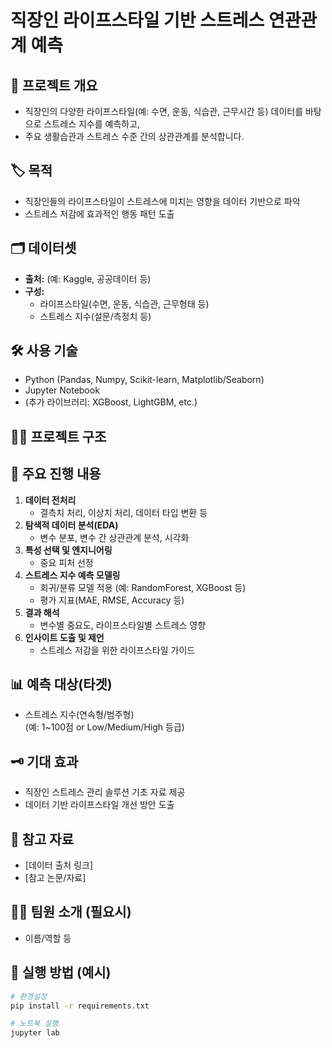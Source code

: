 # 직장인 라이프스타일 기반 스트레스 연관관계 예측

## 📌 프로젝트 개요
- 직장인의 다양한 라이프스타일(예: 수면, 운동, 식습관, 근무시간 등) 데이터를 바탕으로 스트레스 지수를 예측하고,
- 주요 생활습관과 스트레스 수준 간의 상관관계를 분석합니다.

## 🏷️ 목적
- 직장인들의 라이프스타일이 스트레스에 미치는 영향을 데이터 기반으로 파악
- 스트레스 저감에 효과적인 행동 패턴 도출

## 🗂️ 데이터셋
- **출처:** (예: Kaggle, 공공데이터 등)
- **구성:**  
    - 라이프스타일(수면, 운동, 식습관, 근무형태 등)
    - 스트레스 지수(설문/측정치 등)

## 🛠️ 사용 기술
- Python (Pandas, Numpy, Scikit-learn, Matplotlib/Seaborn)
- Jupyter Notebook
- (추가 라이브러리: XGBoost, LightGBM, etc.)

## 🏃‍♂️ 프로젝트 구조


## 📝 주요 진행 내용

1. **데이터 전처리**
   - 결측치 처리, 이상치 처리, 데이터 타입 변환 등
2. **탐색적 데이터 분석(EDA)**
   - 변수 분포, 변수 간 상관관계 분석, 시각화
3. **특성 선택 및 엔지니어링**
   - 중요 피처 선정
4. **스트레스 지수 예측 모델링**
   - 회귀/분류 모델 적용 (예: RandomForest, XGBoost 등)
   - 평가 지표(MAE, RMSE, Accuracy 등)
5. **결과 해석**
   - 변수별 중요도, 라이프스타일별 스트레스 영향
6. **인사이트 도출 및 제언**
   - 스트레스 저감을 위한 라이프스타일 가이드

## 📊 예측 대상(타겟)
- 스트레스 지수(연속형/범주형)  
  (예: 1~100점 or Low/Medium/High 등급)

## 🗝️ 기대 효과
- 직장인 스트레스 관리 솔루션 기초 자료 제공
- 데이터 기반 라이프스타일 개선 방안 도출

## 🔗 참고 자료
- [데이터 출처 링크]
- [참고 논문/자료]

## 👨‍💻 팀원 소개 (필요시)
- 이름/역할 등

## 🚩 실행 방법 (예시)
```bash
# 환경설정
pip install -r requirements.txt

# 노트북 실행
jupyter lab
